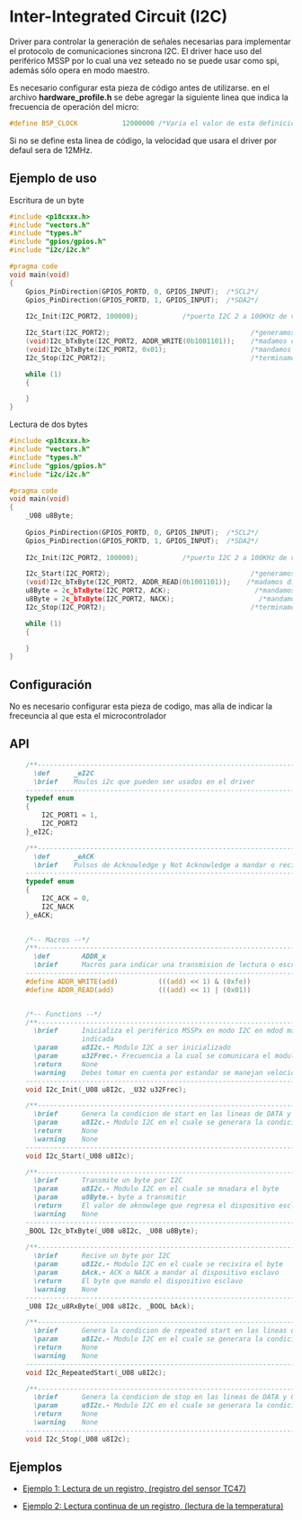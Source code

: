 Inter-Integrated Circuit (I2C)
===========================


Driver para controlar la generación de señales necesarias para implementar el protocolo de comunicaciones sincrona I2C. El driver hace uso del periférico MSSP por lo cual una vez seteado no se puede usar como spi, además sólo opera en modo maestro.

Es necesario configurar esta pieza de código antes de utilizarse. en el archivo **hardware_profile.h** se debe agregar la siguiente linea que indica la frecuencia de operación del micro:

```C
#define BSP_CLOCK           12000000 /*Varia el valor de esta definición acorde a la frecuencia de tu aplicación*/
```

Si no se define esta linea de código, la velocidad que usara el driver por defaul sera de 12MHz.

Ejemplo de uso
--------------

Escritura de un byte
```C
#include <p18cxxx.h>
#include "vectors.h"
#include "types.h"
#include "gpios/gpios.h"
#include "i2c/i2c.h"

#pragma code
void main(void)
{
    Gpios_PinDirection(GPIOS_PORTD, 0, GPIOS_INPUT);  /*SCL2*/
    Gpios_PinDirection(GPIOS_PORTD, 1, GPIOS_INPUT);  /*SDA2*/
    
    I2c_Init(I2C_PORT2, 100000);           /*puerto I2C 2 a 100KHz de velocidad*/

    I2c_Start(I2C_PORT2);                                   /*generamos condicion start*/
    (void)I2c_bTxByte(I2C_PORT2, ADDR_WRITE(0b1001101));    /*madamos direccion del sensor en modo escritura*/
    (void)I2c_bTxByte(I2C_PORT2, 0x01);                     /*mandamos un dato a escribir en el bus*/
    I2c_Stop(I2C_PORT2);         							/*terminamos la comunicacion*/

    while (1)
    {

    }
}
```

Lectura de dos bytes
```C
#include <p18cxxx.h>
#include "vectors.h"
#include "types.h"
#include "gpios/gpios.h"
#include "i2c/i2c.h"

#pragma code
void main(void)
{
    _U08 u8Byte;
    
    Gpios_PinDirection(GPIOS_PORTD, 0, GPIOS_INPUT);  /*SCL2*/
    Gpios_PinDirection(GPIOS_PORTD, 1, GPIOS_INPUT);  /*SDA2*/
    
    I2c_Init(I2C_PORT2, 100000);           /*puerto I2C 2 a 100KHz de velocidad*/

    I2c_Start(I2C_PORT2);                                   /*generamos condicion start*/
    (void)I2c_bTxByte(I2C_PORT2, ADDR_READ(0b1001101));    /*madamos direccion del sensor en modo escritura*/
    u8Byte = 2c_bTxByte(I2C_PORT2, ACK);                     /*mandamos un dato a escribir en el bus*/
    u8Byte = 2c_bTxByte(I2C_PORT2, NACK);                     /*mandamos un dato a escribir en el bus*/
    I2c_Stop(I2C_PORT2);         							/*terminamos la comunicacion*/

    while (1)
    {

    }
}
```

Configuración
-------------

No es necesario configurar esta pieza de codigo, mas alla de indicar la freceuncia al que esta el microcontrolador

API
---

```C
	/**---------------------------------------------------------------------------------------------
      \def      _eI2C
      \brief    Moulos i2c que pueden ser usados en el driver
    ----------------------------------------------------------------------------------------------*/
    typedef enum
    {
        I2C_PORT1 = 1,
        I2C_PORT2
    }_eI2C;

    /**---------------------------------------------------------------------------------------------
      \def      _eACK
      \brief    Pulsos de Acknowledge y Not Acknowledge a mandar o recivir
    ----------------------------------------------------------------------------------------------*/
    typedef enum
    {
        I2C_ACK = 0,
        I2C_NACK
    }_eACK;

    
    /*-- Macros --*/
    /**---------------------------------------------------------------------------------------------
      \def        ADDR_x
      \brief      Macros para indicar una transmision de lectura o escritura en el bus
    ----------------------------------------------------------------------------------------------*/
    #define ADDR_WRITE(add)          (((add) << 1) & (0xfe))
    #define ADDR_READ(add)           (((add) << 1) | (0x01))


    /*-- Functions --*/
    /**---------------------------------------------------------------------------------------------
      \brief      Inicializa el periférico MSSPx en modo I2C en mdod maestro y con la frceuncia
                  indicada
      \param	  u8I2c.- Modulo I2C a ser inicializado
      \param      u32Frec.- Frecuencia a la cual se comunicara el modulo (solo valroes estandar)
      \return     None
      \warning	  Debes tomar en cuenta por estandar se manejan velocidades de 100KHz, 400KHz y 1MHz
    ----------------------------------------------------------------------------------------------*/
    void I2c_Init(_U08 u8I2c, _U32 u32Frec);

    /**---------------------------------------------------------------------------------------------
      \brief      Genera la condicion de start en las lineas de DATA y CLK en el modulo indicado
      \param	  u8I2c.- Modulo I2C en el cuale se generara la condicion de start
      \return     None
      \warning	  None
    ----------------------------------------------------------------------------------------------*/
    void I2c_Start(_U08 u8I2c);

    /**---------------------------------------------------------------------------------------------
      \brief      Transmite un byte por I2C 
      \param	  u8I2c.- Modulo I2C en el cuale se mnadara el byte
      \param	  u8Byte.- byte a transmitir
      \return     El valor de aknowlege que regresa el dispositivo esclavo (valores ACK y NACK)
      \warning	  None
    ----------------------------------------------------------------------------------------------*/
    _BOOL I2c_bTxByte(_U08 u8I2c, _U08 u8Byte);
    
    /**---------------------------------------------------------------------------------------------
      \brief      Recive un byte por I2C 
      \param	  u8I2c.- Modulo I2C en el cuale se recivira el byte
      \param	  bAck.- ACK o NACK a mandar al dispositivo esclavo
      \return     El byte que mando el dispositivo esclavo 
      \warning	  None
    ----------------------------------------------------------------------------------------------*/
    _U08 I2c_u8RxByte(_U08 u8I2c, _BOOL bAck);

    /**---------------------------------------------------------------------------------------------
      \brief      Genera la condicion de repeated start en las lineas de DATA y CLK en el modulo indicado
      \param	  u8I2c.- Modulo I2C en el cuale se generara la condicion
      \return     None
      \warning	  None
    ----------------------------------------------------------------------------------------------*/
    void I2c_RepeatedStart(_U08 u8I2c);

    /**---------------------------------------------------------------------------------------------
      \brief      Genera la condicion de stop en las lineas de DATA y CLK en el modulo indicado
      \param	  u8I2c.- Modulo I2C en el cuale se generara la condicion
      \return     None
      \warning	  None
    ----------------------------------------------------------------------------------------------*/
    void I2c_Stop(_U08 u8I2c);
```

Ejemplos
--------

- [Ejemplo 1: Lectura de un registro, (registro del sensor TC47)][1]
- [Ejemplo 2: Lectura continua de un registro, (lectura de la temperatura)][2]


  [1]: https://github.com/Hotboards/Examples/blob/master/Microchip/i2c1.X/main.c
  [2]: https://github.com/Hotboards/Examples/blob/master/Microchip/i2c2.X/main.c
  
